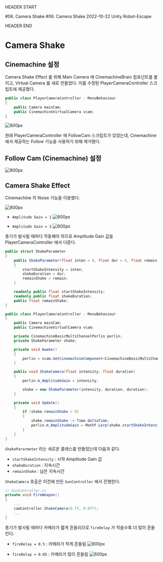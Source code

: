 HEADER START

#06. Camera Shake
#06. Camera Shake
2022-10-22
Unity
Robot-Escape

HEADER END

# Camera Shake

## Cinemachine 설정

Camera Shake Effect 를 위해 Main Camera 에 CinemachineBrain 컴포넌트를 붙이고,
Virtual Camera 를 새로 만들었다. 이를 수정된 PlayerCameraController 스크립트에 제공했다.

```csharp
public class PlayerCameraController : MonoBehaviour
{
    public Camera mainCam;
    public CinemachineVirtualCamera vcam;
}
```

![800px](https://velog.velcdn.com/images/lutca1320/post/6301e909-25bb-4deb-9962-d0d432d7d0dc/image.png)

원래 PlayerCameraController 에 FollowCam 스크립트가 있었는데, Cinemachine 에서 제공하는 Follow 기능을 사용하기 위해 제거했다.

## Follow Cam (Cinemachine) 설정

![800px](https://velog.velcdn.com/images/lutca1320/post/e5d62ade-6b8f-4dde-942b-5024d457e560/image.png)

## Camera Shake Effect

Cinemachine 의 Noise 기능을 이용했다.

![800px](https://velog.velcdn.com/images/lutca1320/post/3df023a4-e9eb-4f3c-b640-f4befbd99dec/image.png)

- `Amplitude Gain = 1`
  ![600px](https://velog.velcdn.com/images/lutca1320/post/2225a5a9-8154-4631-b3cb-ff559321bfdf/image.gif)

- `Amplitude Gain = 3`
  ![600px](https://velog.velcdn.com/images/lutca1320/post/383b65a1-ce00-4df5-b898-2ed3a9874f34/image.gif)

총기가 발사될 때마다 작동해야 하므로 Amplitude Gain 값을 PlayerCameraController 에서 다룬다.

```csharp
public struct ShakeParameter
{
    public ShakeParameter(float inten = 0, float dur = 0, float remain = 0)
    {
        startShakeIntensity = inten;
        shakeDuration = dur;
        remainShake = remain;
    }

    readonly public float startShakeIntensity;
    readonly public float shakeDuration;
    public float remainShake;
}

public class PlayerCameraController : MonoBehaviour
{
    public Camera mainCam;
    public CinemachineVirtualCamera vcam;

    private CinemachineBasicMultiChannelPerlin perlin;
    private ShakeParameter shake;

    private void Awake()
    {
        perlin = vcam.GetCinemachineComponent<CinemachineBasicMultiChannelPerlin>();
    }

    public void ShakeCamera(float intensity, float duration)
    {
        perlin.m_AmplitudeGain = intensity;

        shake = new ShakeParameter(intensity, duration, duration);
    }

    private void Update()
    {
        if (shake.remainShake > 0)
        {
            shake.remainShake -= Time.deltaTime;
            perlin.m_AmplitudeGain = Mathf.Lerp(shake.startShakeIntensity, 0f, 1 - shake.remainShake / shake.shakeDuration);
        }
    }
}
```

`ShakePararmeter` 라는 새로운 클래스를 만들었는데 다음과 같다.

- `startShakeIntensity` : 시작 Amplitude Gain 값
- `shakeDuration` : 지속시간
- `remainShake` : 남은 지속시간

`ShakeCamera` 호출은 이전에 만든 `GunController` 에서 진행한다.

```csharp
// GunController.cs
private void FireWeapon()
{
    ...
    camController.ShakeCamera(0.7f, 0.07f);
    ...
}
```

총기가 발사될 때마다 카메라가 짧게 흔들리므로 `fireDelay` 가 작을수록 더 많이 흔들린다.

- `fireDelay = 0.5` : 카메라가 적게 흔들림
  ![600px](https://velog.velcdn.com/images/lutca1320/post/821d5f0e-bdd5-4c4b-9d34-cb746ac8cb95/image.gif)

- `fireDelay = 0.05` : 카메라가 많이 흔들림
  ![600px](https://velog.velcdn.com/images/lutca1320/post/bcab3af9-14fe-494f-bc3c-9a4847f324bb/image.gif)

